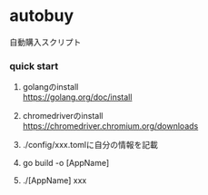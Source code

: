# autobuy
自動購入スクリプト

### quick start
1. golangのinstall  
  https://golang.org/doc/install  
  
2. chromedriverのinstall  
  https://chromedriver.chromium.org/downloads  
  
3. ./config/xxx.tomlに自分の情報を記載  

4. go build -o [AppName]  

5. ./[AppName] xxx

